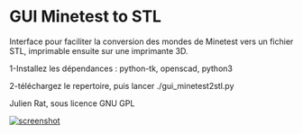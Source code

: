 GUI Minetest to STL
======================================
Interface pour faciliter la conversion des mondes de Minetest vers un fichier STL, imprimable ensuite sur une imprimante 3D.

1-Installez les dépendances :
python-tk, openscad, python3

2-téléchargez le repertoire, puis lancer ./gui_minetest2stl.py

Julien Rat, sous licence GNU GPL


[![screenshot](https://raw.github.com/julienrat/gui_minetest2stl/master/screenshot.png)](#features) 
